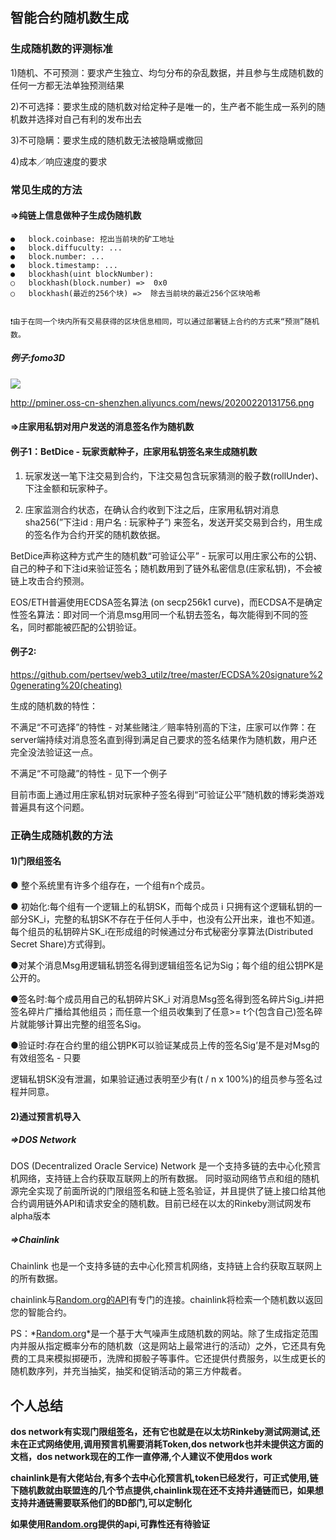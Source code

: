 ## 智能合约随机数生成

### 生成随机数的评测标准

1)随机、不可预测：要求产生独立、均匀分布的杂乱数据，并且参与生成随机数的任何一方都无法单独预测结果

2)不可选择：要求生成的随机数对给定种子是唯一的，生产者不能生成一系列的随机数并选择对自己有利的发布出去

3)不可隐瞒：要求生成的随机数无法被隐瞒或撤回

4)成本／响应速度的要求





 

### 常见生成的方法

#### =>纯链上信息做种子生成伪随机数  

```
●	block.coinbase: 挖出当前块的矿工地址
●	block.diffuculty: ...
●	block.number: ...
●	block.timestamp: ...
●	blockhash(uint blockNumber):
○	blockhash(block.number)	=>	0x0
○	blockhash(最近的256个块) =>  除去当前块的最近256个区块哈希


❗由于在同一个块内所有交易获得的区块信息相同，可以通过部署链上合约的方式来“预测”随机数。
```

##### 例子:fomo3D

![](http://pminer.oss-cn-shenzhen.aliyuncs.com/news/20200220131756.png)

http://pminer.oss-cn-shenzhen.aliyuncs.com/news/20200220131756.png



#### =>庄家用私钥对用户发送的消息签名作为随机数

#### 例子1：BetDice - 玩家贡献种子，庄家用私钥签名来生成随机数

1. 玩家发送一笔下注交易到合约，下注交易包含玩家猜测的骰子数(rollUnder)、下注金额和玩家种子。

2. 庄家监测合约状态，在确认合约收到下注之后，庄家用私钥对消息 sha256(”下注id : 用户名 : 玩家种子”) 来签名，发送开奖交易到合约，用生成的签名作为合约开奖的随机数依据。

 

BetDice声称这种方式产生的随机数“可验证公平” - 玩家可以用庄家公布的公钥、自己的种子和下注id来验证签名；随机数用到了链外私密信息(庄家私钥)，不会被链上攻击合约预测。

 

EOS/ETH普遍使用ECDSA签名算法 (on secp256k1 curve)，而ECDSA不是确定性签名算法：即对同一个消息msg用同一个私钥去签名，每次能得到不同的签名，同时都能被匹配的公钥验证。

 

#### 例子2:

<https://github.com/pertsev/web3_utilz/tree/master/ECDSA%20signature%20generating%20(cheating)>



生成的随机数的特性：

不满足“不可选择”的特性 - 对某些赌注／赔率特别高的下注，庄家可以作弊：在server端持续对消息签名直到得到满足自己要求的签名结果作为随机数，用户还完全没法验证这一点。

不满足“不可隐藏”的特性 - 见下一个例子

目前市面上通过用庄家私钥对玩家种子签名得到“可验证公平”随机数的博彩类游戏普遍具有这个问题。





###  正确生成随机数的方法

#### 1)门限组签名

● 整个系统里有许多个组存在，一个组有n个成员。

● 初始化:每个组有一个逻辑上的私钥SK，而每个成员 i 只拥有这个逻辑私钥的一部分SK_i，完整的私钥SK不存在于任何人手中，也没有公开出来，谁也不知道。每个组员的私钥碎片SK_i在形成组的时候通过分布式秘密分享算法(Distributed Secret Share)方式得到。

●对某个消息Msg用逻辑私钥签名得到逻辑组签名记为Sig；每个组的组公钥PK是公开的。

●签名时:每个成员用自己的私钥碎片SK_i 对消息Msg签名得到签名碎片Sig_i并把签名碎片广播给其他组员；而任意一个组员收集到了任意>= t个(包含自己)签名碎片就能够计算出完整的组签名Sig。

●验证时:存在合约里的组公钥PK可以验证某成员上传的签名Sig’是不是对Msg的有效组签名 - 只要

逻辑私钥SK没有泄漏，如果验证通过表明至少有(t / n x 100%)的组员参与签名过程并同意。



#### 2)通过预言机导入

##### =>DOS Network

DOS (Decentralized Oracle Service) Network 是一个支持多链的去中心化预言机网络，支持链上合约获取互联网上的所有数据。 同时驱动网络节点和组的随机源完全实现了前面所说的门限组签名和链上签名验证，并且提供了链上接口给其他合约调用链外API和请求安全的随机数。目前已经在以太的Rinkeby测试网发布alpha版本



##### =>Chainlink

Chainlink 也是一个支持多链的去中心化预言机网络，支持链上合约获取互联网上的所有数据。

chainlink与[Random.org的API](https://www.random.org/)有专门的连接。chainlink将检索一个随机数以返回您的智能合约。

PS：*[Random.org](https://www.random.org/)*是一个基于大气噪声生成随机数的网站。除了生成指定范围内并服从指定概率分布的随机数（这是网站上最常进行的活动）之外，它还具有免费的工具来模拟掷硬币，洗牌和掷骰子等事件。它还提供付费服务，以生成更长的随机数序列，并充当抽奖，抽奖和促销活动的第三方仲裁者。



## 个人总结

**dos network有实现门限组签名，还有它也就是在以太坊Rinkeby测试网测试,还未在正式网络使用,调用预言机需要消耗Token,dos network也并未提供这方面的文档，dos network现在的工作一直停滞,个人建议不使用dos work**

**chainlink是有大佬站台,有多个去中心化预言机,token已经发行，可正式使用,链下随机数就由联盟连的几个节点提供,chainlink现在还不支持井通链而已，如果想支持井通链需要联系他们的BD部门,可以定制化**

**如果使用[Random.org](https://www.random.org/)提供的api,可靠性还有待验证**